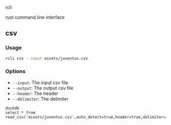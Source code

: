 rcli

rust command line interface

## csv

### Usage

```sh
rcli csv --input assets/juventus.csv
```

### Options

- `--input`: The input csv file
- `--output`: The output csv file
- `--header`: The header
- `--delimiter`: The delimiter

```
duckdb
select * from read_csv('assets/juventus.csv',auto_detect=true,header=true,delimiter=',')
```
